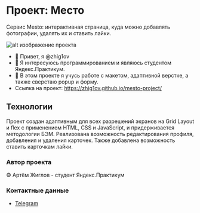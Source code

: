 # Проект: Место

Cервис Mesto: интерактивная страница, куда можно добавлять фотографии, удалять их и ставить лайки.
<br/>

![alt изображение проекта](https://pictures.s3.yandex.net/resources/__2020-02-25__12.19.27_1621163780.png)

- 👋 Привет, я @zhig1ov
- 👀 Я интересуюсь программированием и являюсь студентом Яндекс.Практикум.
- 🌱 В этом проекте я учусь работе с макетом, адаптивной верстке, а также сверстаю popup и форму.
- Ссылка на проект: https://zhig1ov.github.io/mesto-project/

## Технологии
Проект создан адаптивным для всех разрешений экранов на Grid Layout и flex с применением HTML, CSS и JavaScript, и придерживается методологии БЭМ. Реализована возможность редактирования профиля, добавления и удаления карточек. Также добавлена возможность ставить карточкам лайки.

### Автор проекта
&copy; Артём Жиглов - студент Яндекс.Практикум

### Контактные данные
* [Telegram](https://t.me/tmzlv)